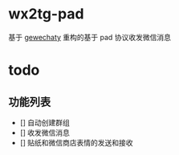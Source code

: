 # wx2tg-pad
基于 [gewechaty](https://github.com/mikoshu/gewechaty) 重构的基于 pad 协议收发微信消息

# todo

## 功能列表

+ [] 自动创建群组
+ [] 收发微信消息
+ [] 贴纸和微信商店表情的发送和接收